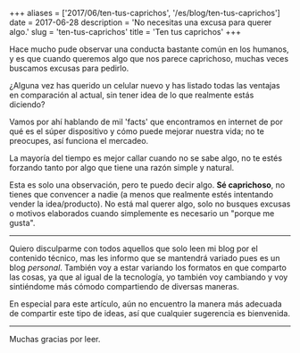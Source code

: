 +++
aliases = ['2017/06/ten-tus-caprichos', '/es/blog/ten-tus-caprichos']
date = 2017-06-28
description = 'No necesitas una excusa para querer algo.'
slug = 'ten-tus-caprichos'
title = 'Ten tus caprichos'
+++

Hace mucho pude observar una conducta bastante común en los humanos, y es que cuando queremos algo que nos parece caprichoso, muchas veces buscamos excusas para pedirlo. <!-- more -->

¿Alguna vez has querido un celular nuevo y has listado todas las ventajas en comparación al actual, sin tener idea de lo que realmente estás diciendo?

Vamos por ahí hablando de mil 'facts' que encontramos en internet de por qué es el súper dispositivo y cómo puede mejorar nuestra vida; no te preocupes, así funciona el mercadeo.

La mayoría del tiempo es mejor callar cuando no se sabe algo, no te estés forzando tanto por algo que tiene una razón simple y natural.

Esta es solo una observación, pero te puedo decir algo. **Sé caprichoso**, no tienes que convencer a nadie (a menos que realmente estés intentando vender la idea/producto). No está mal querer algo, solo no busques excusas o motivos elaborados cuando simplemente es necesario un "porque me gusta".

- - - -

Quiero disculparme con todos aquellos que solo leen mi blog por el contenido técnico, mas les informo que se mantendrá variado pues es un blog *personal*. También voy a estar variando los formatos en que comparto las cosas, ya que al igual de la tecnología, yo también voy cambiando y voy sintiéndome más cómodo compartiendo de diversas maneras.

En especial para este artículo, aún no encuentro la manera más adecuada de compartir este tipo de ideas, así que cualquier sugerencia es bienvenida.

- - - -

Muchas gracias por leer.
